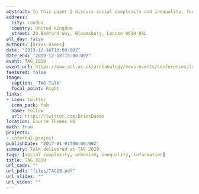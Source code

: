 ```yaml
---
abstract: In this paper I discuss social complexity and inequality, focusing on the development of communities and cities as complex adaptive systems, centred on key concepts of feedback, emergence and self-organization. The proposed conceptual model will be illustrated through a case-study of the emergence of central places and urban networks in Achaemenid and Hellenistic Anatolia.
address:
  city: London
  country: United Kingdom
  street: 20 Bedford Way, Bloomsbury, London WC1H 0AL
all_day: false
authors: [Dries Daems]
date: "2019-12-16T13:00:00Z"
date_end: "2019-12-18T15:00:00Z"
event: TAG 2019
event_url: https://www.ucl.ac.uk/archaeology/news-events/conferences/tag-2019
featured: false
image:
  caption: 'TAG Talk'
  focal_point: Right
links:
- icon: twitter
  icon_pack: fab
  name: Follow
  url: https://twitter.com/DriesDaems
location: Source Themes HQ
math: true
projects:
- internal-project
publishDate: "2017-01-01T00:00:00Z"
summary: Talk delivered at TAG 2019.
tags: [social complexity, urbanism, inequality, information]
title: TAG 2019
url_code: ""
url_pdf: "files/TAG19.pdf"
url_slides: ""
url_video: ""
---
```

